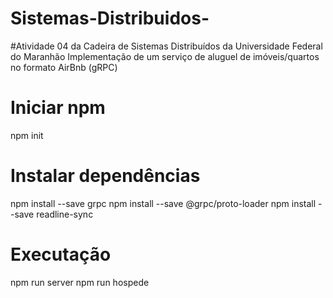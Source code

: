 # Sistemas-Distribuidos-

#Atividade 04 da Cadeira de Sistemas Distribuídos da Universidade Federal do Maranhão
Implementação de um serviço de aluguel de imóveis/quartos no formato AirBnb (gRPC)
# Iniciar npm
npm init
# Instalar dependências
npm install --save grpc
npm install --save @grpc/proto-loader
npm install --save readline-sync
# Executação
npm run server
npm run hospede

